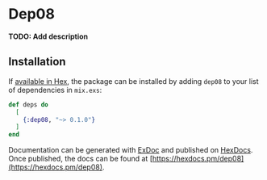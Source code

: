 # Dep08

**TODO: Add description**

## Installation

If [available in Hex](https://hex.pm/docs/publish), the package can be installed
by adding `dep08` to your list of dependencies in `mix.exs`:

```elixir
def deps do
  [
    {:dep08, "~> 0.1.0"}
  ]
end
```

Documentation can be generated with [ExDoc](https://github.com/elixir-lang/ex_doc)
and published on [HexDocs](https://hexdocs.pm). Once published, the docs can
be found at [https://hexdocs.pm/dep08](https://hexdocs.pm/dep08).

